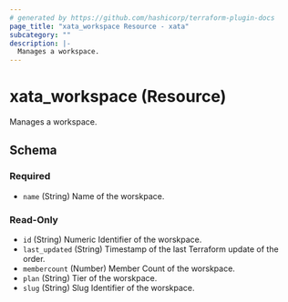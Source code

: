 ```yaml
---
# generated by https://github.com/hashicorp/terraform-plugin-docs
page_title: "xata_workspace Resource - xata"
subcategory: ""
description: |-
  Manages a workspace.
---
```


# xata_workspace (Resource)

Manages a workspace.



<!-- schema generated by tfplugindocs -->
## Schema

### Required

- `name` (String) Name of the worskpace.

### Read-Only

- `id` (String) Numeric Identifier of the worskpace.
- `last_updated` (String) Timestamp of the last Terraform update of the order.
- `membercount` (Number) Member Count of the worskpace.
- `plan` (String) Tier of the worskpace.
- `slug` (String) Slug Identifier of the worskpace.
